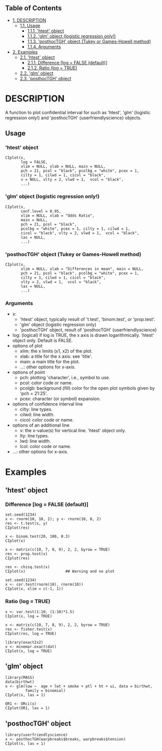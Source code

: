 <div id="table-of-contents">
<h2>Table of Contents</h2>
<div id="text-table-of-contents">
<ul>
<li><a href="#orgheadline6">1. DESCRIPTION</a>
<ul>
<li><a href="#orgheadline5">1.1. Usage</a>
<ul>
<li><a href="#orgheadline1">1.1.1. 'htest' object</a></li>
<li><a href="#orgheadline2">1.1.2. 'glm' object (logistic regression only!)</a></li>
<li><a href="#orgheadline3">1.1.3. 'posthocTGH' object (Tukey or Games-Howell method)</a></li>
<li><a href="#orgheadline4">1.1.4. Arguments</a></li>
</ul>
</li>
</ul>
</li>
<li><a href="#orgheadline12">2. Examples</a>
<ul>
<li><a href="#orgheadline9">2.1. 'htest' object</a>
<ul>
<li><a href="#orgheadline7">2.1.1. Difference [log = FALSE (default)]</a></li>
<li><a href="#orgheadline8">2.1.2. Ratio (log = TRUE)</a></li>
</ul>
</li>
<li><a href="#orgheadline10">2.2. 'glm' object</a></li>
<li><a href="#orgheadline11">2.3. 'posthocTGH' object</a></li>
</ul>
</li>
</ul>
</div>
</div>

# DESCRIPTION<a id="orgheadline6"></a>

A function to plot confidential interval for
 such as 'htest', 'glm' (logistic regression only!)
 and 'posthocTGH' {userfriendlyscience} objects.

## Usage<a id="orgheadline5"></a>

### 'htest' object<a id="orgheadline1"></a>

    CIplot(x,
           log = FALSE,
           xlim = NULL, xlab = NULL, main = NULL,
           pch = 21, pcol = "black", pcolbg = "white", pcex = 1,
           cilty = 1, cilwd = 1, cicol = "black",
           v = NULL, vlty = 2, vlwd = 1,  vcol = "black",
           ...)

### 'glm' object (logistic regression only!)<a id="orgheadline2"></a>

    CIplot(x,
           conf.level = 0.95,
           xlim = NULL, xlab = "Odds Ratio",
           main = NULL,
           pch = 21, pcol = "black",
           pcolbg = "white", pcex = 1, cilty = 1, cilwd = 1,
           cicol = "black", vlty = 2, vlwd = 1,  vcol = "black",
           las = NULL,
           ...)

### 'posthocTGH' object (Tukey or Games-Howell method)<a id="orgheadline3"></a>

    CIplot(x,
           xlim = NULL, xlab = "Differences in mean", main = NULL,
           pch = 21, pcol = "black", pcolbg = "white", pcex = 1,
           cilty = 1, cilwd = 1, cicol = "black",
           vlty = 2, vlwd = 1,  vcol = "black",
           las = NULL,
           ...)

### Arguments<a id="orgheadline4"></a>

-   x:
    -   'htest' object, typically result of 't.test', 'binom.test',
        or 'prop.test'.
    -   'glm' object (logistic regression only)
    -   'posthocTGH' object, result of 'posthocTGH' {userfriendlyscience}
-   log: (logical) if log is TRUE, the x axis is drawn logarithmically.
    'htest' object only. Default is FALSE.
-   options of plot
    -   xlim: the x limits (x1, x2) of the plot.
    -   xlab: a title for the x axis: see 'title'.
    -   main: a main title for the plot.
    -   &#x2026;: other options for x-axis.
-   options of point
    -   pch: plotting 'character', i.e., symbol to use.
    -   pcol: color code or name.
    -   pcolgb: background (fill) color for the open plot symbols given by
        'pch = 21:25'.
    -   pcex: character (or symbol) expansion.
-   options of confidence interval line
    -   cilty: line types.
    -   cilwd: line width.
    -   cicol: color code or name.
-   options of an additional line
    -   v: the x-value(s) for vertical line. 'htest' object only.
    -   lty: line types.
    -   lwd: line width.
    -   lcol: color code or name.
-   &#x2026;: other options for x-axis.

# Examples<a id="orgheadline12"></a>

## 'htest' object<a id="orgheadline9"></a>

### Difference [log = FALSE (default)]<a id="orgheadline7"></a>

    set.seed(1234)
    x <- rnorm(10, 10, 2); y <- rnorm(10, 8, 2)
    res <- t.test(x, y)
    CIplot(res)

    x <- binom.test(20, 100, 0.3)
    CIplot(x)

    x <- matrix(c(10, 7, 8, 9), 2, 2, byrow = TRUE)
    res <- prop.test(x)
    CIplot(res)
    
    res <- chisq.test(x)
    CIplot(x)                  ## Warning and no plot

    set.seed(1234)
    x <- cor.test(rnorm(10), rnorm(10))
    CIplot(x, xlim = c(-1, 1))

### Ratio (log = TRUE)<a id="orgheadline8"></a>

    x <- var.test(1:10, (1:10)*1.5)
    CIplot(x, log = TRUE)

    x <- matrix(c(10, 7, 8, 9), 2, 2, byrow = TRUE)
    res <- fisher.test(x)
    CIplot(res, log = TRUE)

    library(exact2x2)
    x <- mcnemar.exact(dat)
    CIplot(x, log = TRUE)

## 'glm' object<a id="orgheadline10"></a>

    library(MASS)
    data(birthwt)
    x <- glm(low ~  age + lwt + smoke + ptl + ht + ui, data = birthwt,
             family = binomial)
    CIplot(x, las = 1)
    
    OR1 <- ORci(x)
    CIplot(OR1, las = 1)

## 'posthocTGH' object<a id="orgheadline11"></a>

    library(userfriendlyscience)
    x <- posthocTGH(warpbreaks$breaks, warpbreaks$tension)
    CIplot(x, las = 1)
